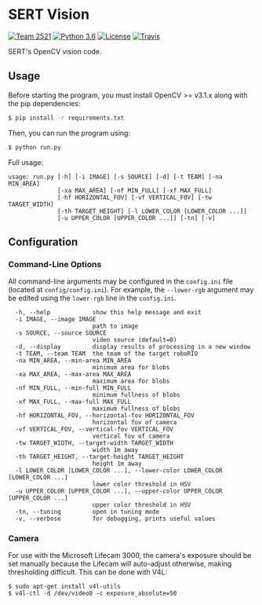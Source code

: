 # SERT Vision

[![Team 2521][team-img]][team-url]
[![Python 3.6][python-img]][python-url]
[![License][license-img]][license-url]
[![Travis][travis-img]][travis-url]

SERT's OpenCV vision code.

## Usage

Before starting the program, you must install OpenCV >= v3.1.x along with
the pip dependencies:

```bash
$ pip install -r requirements.txt
```

Then, you can run the program using:

```bash
$ python run.py
```

Full usage:

```text
usage: run.py [-h] [-i IMAGE] [-s SOURCE] [-d] [-t TEAM] [-na MIN_AREA]
              [-xa MAX_AREA] [-nf MIN_FULL] [-xf MAX_FULL]
              [-hf HORIZONTAL_FOV] [-vf VERTICAL_FOV] [-tw TARGET_WIDTH]
              [-th TARGET_HEIGHT] [-l LOWER_COLOR [LOWER_COLOR ...]]
              [-u UPPER_COLOR [UPPER_COLOR ...]] [-tn] [-v]
```

## Configuration

### Command-Line Options

All command-line arguments may be configured in the `config.ini` file
(located at `config/config.ini`). For example, the `--lower-rgb`
argument may be edited using the `lower-rgb` line in the `config.ini`.

```text
  -h, --help            show this help message and exit
  -i IMAGE, --image IMAGE
                        path to image
  -s SOURCE, --source SOURCE
                        video source (default=0)
  -d, --display         display results of processing in a new window
  -t TEAM, --team TEAM  the team of the target roboRIO
  -na MIN_AREA, --min-area MIN_AREA
                        minimum area for blobs
  -xa MAX_AREA, --max-area MAX_AREA
                        maximum area for blobs
  -nf MIN_FULL, --min-full MIN_FULL
                        minimum fullness of blobs
  -xf MAX_FULL, --max-full MAX_FULL
                        maximum fullness of blobs
  -hf HORIZONTAL_FOV, --horizontal-fov HORIZONTAL_FOV
                        horizontal fov of camera
  -vf VERTICAL_FOV, --vertical-fov VERTICAL_FOV
                        vertical fov of camera
  -tw TARGET_WIDTH, --target-width TARGET_WIDTH
                        width 1m away
  -th TARGET_HEIGHT, --target-height TARGET_HEIGHT
                        height 1m away
  -l LOWER_COLOR [LOWER_COLOR ...], --lower-color LOWER_COLOR [LOWER_COLOR ...]
                        lower color threshold in HSV
  -u UPPER_COLOR [UPPER_COLOR ...], --upper-color UPPER_COLOR [UPPER_COLOR ...]
                        upper color threshold in HSV
  -tn, --tuning         open in tuning mode
  -v, --verbose         for debugging, prints useful values
```

### Camera

For use with the Microsoft Lifecam 3000, the camera's exposure should be
set manually because the Lifecam will auto-adjust otherwise, making
thresholding difficult. This can be done with V4L:

```
$ sudo apt-get install v4l-utils
$ v4l-ctl -d /dev/video0 -c exposure_absolute=50
```

<!-- Badge URLs -->

[team-img]:     https://img.shields.io/badge/team-2521-7d26cd.svg?style=flat-square
[team-url]:     https://sert2521.org
[python-img]:   https://img.shields.io/badge/python-3.6-blue.svg?style=flat-square
[python-url]:   https://www.python.org/downloads
[license-img]:  https://img.shields.io/github/license/SouthEugeneRoboticsTeam/vision.svg?style=flat-square
[license-url]:  https://github.com/SouthEugeneRoboticsTeam/vision/blob/master/LICENSE
[travis-img]:   https://img.shields.io/travis/SouthEugeneRoboticsTeam/vision/master.svg?style=flat-square
[travis-url]:   https://travis-ci.org/SouthEugeneRoboticsTeam/vision
